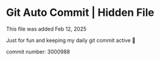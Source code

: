 # Git Auto Commit | Hidden File

This file was added Feb 12, 2025

Just for fun and keeping my daily git commit active 🤪

commit number: 3000988
